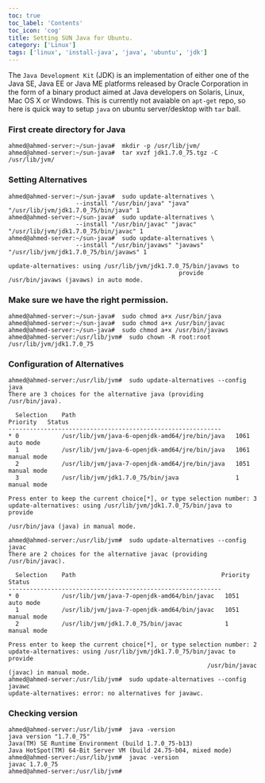 ```yaml
---
toc: true 
toc_label: 'Contents' 
toc_icon: 'cog'
title: Setting SUN Java for Ubuntu.
category: ['Linux']
tags: ['linux', 'install-java', 'java', 'ubuntu', 'jdk']
---
```


The `Java Development Kit` (JDK) is an implementation of either one of the Java SE, Java EE or Java ME platforms released by Oracle Corporation in the form of a binary product aimed at Java developers on Solaris, Linux, Mac OS X or Windows. This is currently not avaiable on `apt-get` repo, so here is quick way to setup `java` on ubuntu server/desktop with `tar` ball. 

### First create directory for Java

	ahmed@ahmed-server:~/sun-java#  mkdir -p /usr/lib/jvm/
	ahmed@ahmed-server:~/sun-java#  tar xvzf jdk1.7.0_75.tgz -C /usr/lib/jvm/

### Setting Alternatives

	ahmed@ahmed-server:~/sun-java#  sudo update-alternatives \
                       --install "/usr/bin/java" "java" "/usr/lib/jvm/jdk1.7.0_75/bin/java" 1
	ahmed@ahmed-server:~/sun-java#  sudo update-alternatives \
                       --install "/usr/bin/javac" "javac" "/usr/lib/jvm/jdk1.7.0_75/bin/javac" 1
	ahmed@ahmed-server:~/sun-java#  sudo update-alternatives \
                       --install "/usr/bin/javaws" "javaws" "/usr/lib/jvm/jdk1.7.0_75/bin/javaws" 1
                            
	update-alternatives: using /usr/lib/jvm/jdk1.7.0_75/bin/javaws to 
                                                    provide /usr/bin/javaws (javaws) in auto mode.

### Make sure we have the right permission.	
	
	ahmed@ahmed-server:~/sun-java#  sudo chmod a+x /usr/bin/java
	ahmed@ahmed-server:~/sun-java#  sudo chmod a+x /usr/bin/javac
	ahmed@ahmed-server:~/sun-java#  sudo chmod a+x /usr/bin/javaws
	ahmed@ahmed-server:/usr/lib/jvm#  sudo chown -R root:root /usr/lib/jvm/jdk1.7.0_75

### Configuration of Alternatives
	
	ahmed@ahmed-server:/usr/lib/jvm#  sudo update-alternatives --config java
	There are 3 choices for the alternative java (providing /usr/bin/java).

	  Selection    Path                                            Priority   Status
	------------------------------------------------------------
	* 0            /usr/lib/jvm/java-6-openjdk-amd64/jre/bin/java   1061      auto mode
	  1            /usr/lib/jvm/java-6-openjdk-amd64/jre/bin/java   1061      manual mode
	  2            /usr/lib/jvm/java-7-openjdk-amd64/jre/bin/java   1051      manual mode
	  3            /usr/lib/jvm/jdk1.7.0_75/bin/java                1         manual mode

	Press enter to keep the current choice[*], or type selection number: 3
	update-alternatives: using /usr/lib/jvm/jdk1.7.0_75/bin/java to provide 
                                                                /usr/bin/java (java) in manual mode.

	ahmed@ahmed-server:/usr/lib/jvm#  sudo update-alternatives --config javac
	There are 2 choices for the alternative javac (providing /usr/bin/javac).

	  Selection    Path                                         Priority   Status
	------------------------------------------------------------
	* 0            /usr/lib/jvm/java-7-openjdk-amd64/bin/javac   1051      auto mode
	  1            /usr/lib/jvm/java-7-openjdk-amd64/bin/javac   1051      manual mode
	  2            /usr/lib/jvm/jdk1.7.0_75/bin/javac            1         manual mode

	Press enter to keep the current choice[*], or type selection number: 2
	update-alternatives: using /usr/lib/jvm/jdk1.7.0_75/bin/javac to provide 
                                                            /usr/bin/javac (javac) in manual mode.
	ahmed@ahmed-server:/usr/lib/jvm#  sudo update-alternatives --config javawc
	update-alternatives: error: no alternatives for javawc.

### Checking version

	ahmed@ahmed-server:/usr/lib/jvm#  java -version
	java version "1.7.0_75"
	Java(TM) SE Runtime Environment (build 1.7.0_75-b13)
	Java HotSpot(TM) 64-Bit Server VM (build 24.75-b04, mixed mode)
	ahmed@ahmed-server:/usr/lib/jvm#  javac -version
	javac 1.7.0_75
	ahmed@ahmed-server:/usr/lib/jvm# 